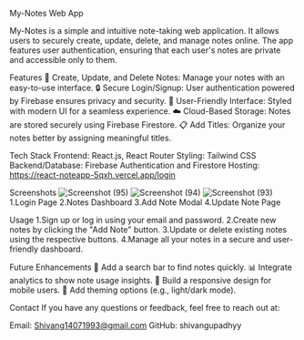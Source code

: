 My-Notes Web App

My-Notes is a simple and intuitive note-taking web application. It allows users to securely create, update, delete, and manage notes online. The app features user authentication, ensuring that each user's notes are private and accessible only to them.

Features
📝 Create, Update, and Delete Notes: Manage your notes with an easy-to-use interface.
🔒 Secure Login/Signup: User authentication powered by Firebase ensures privacy and security.
🎨 User-Friendly Interface: Styled with modern UI for a seamless experience.
☁️ Cloud-Based Storage: Notes are stored securely using Firebase Firestore.
📋 Add Titles: Organize your notes better by assigning meaningful titles.

Tech Stack
Frontend: React.js, React Router
Styling: Tailwind CSS
Backend/Database: Firebase Authentication and Firestore
Hosting: https://react-noteapp-5qxh.vercel.app/login

Screenshots
![Screenshot (95)](https://github.com/user-attachments/assets/98339aca-c8b7-461e-ada3-039b2ee5d6c9)
![Screenshot (94)](https://github.com/user-attachments/assets/0ad673ec-7a2e-41c1-ac7f-b83c14e315d3)
![Screenshot (93)](https://github.com/user-attachments/assets/f1296168-e284-45ed-8b47-7fc1a24a191a)
1.Login Page
2.Notes Dashboard
3.Add Note Modal
4.Update Note Page

Usage
1.Sign up or log in using your email and password.
2.Create new notes by clicking the "Add Note" button.
3.Update or delete existing notes using the respective buttons.
4.Manage all your notes in a secure and user-friendly dashboard.

Future Enhancements
🌟 Add a search bar to find notes quickly.
📊 Integrate analytics to show note usage insights.
📱 Build a responsive design for mobile users.
🌈 Add theming options (e.g., light/dark mode).

Contact
If you have any questions or feedback, feel free to reach out at:

Email: Shivang14071993@gmail.com
GitHub: shivangupadhyy

